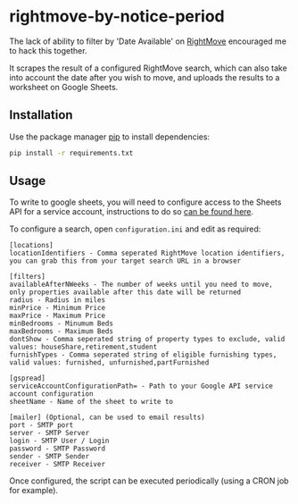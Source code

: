 # rightmove-by-notice-period

The lack of ability to filter by 'Date Available' on [RightMove](https://www.rightmove.co.uk/) encouraged me to hack this together.

It scrapes the result of a configured RightMove search, which can also take into account the date after you wish to move, and uploads the results to a worksheet on Google Sheets.

## Installation

Use the package manager [pip](https://pip.pypa.io/en/stable/) to install dependencies:

```bash
pip install -r requirements.txt
```

## Usage

To write to google sheets, you will need to configure access to the Sheets API for a service account, instructions to do so [can be found here](https://gspread.readthedocs.io/en/latest/oauth2.html#service-account).

To configure a search, open `configuration.ini` and edit as required:

```
[locations]
locationIdentifiers - Comma seperated RightMove location identifiers, you can grab this from your target search URL in a browser

[filters]
availableAfterNWeeks - The number of weeks until you need to move, only properties available after this date will be returned
radius - Radius in miles
minPrice - Minimum Price
maxPrice - Maximum Price
minBedrooms - Minumum Beds
maxBedrooms - Maximum Beds
dontShow - Comma seperated string of property types to exclude, valid values: houseShare,retirement,student
furnishTypes - Comma seperated string of eligible furnishing types, valid values: furnished, unfurnished,partFurnished

[gspread]
serviceAccountConfigurationPath= - Path to your Google API service account configuration
sheetName - Name of the sheet to write to

[mailer] (Optional, can be used to email results)
port - SMTP port
server - SMTP Server
login - SMTP User / Login
password - SMTP Password
sender - SMTP Sender
receiver - SMTP Receiver
```

Once configured, the script can be executed periodically (using a CRON job for example).
